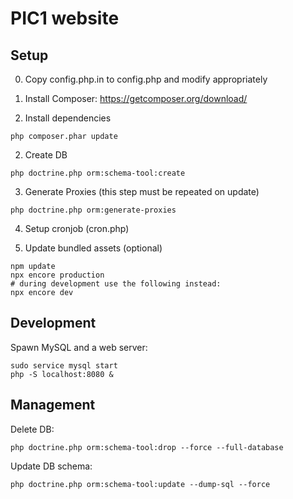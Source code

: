 # PIC1 website

## Setup
0) Copy config.php.in to config.php and modify appropriately

1) Install Composer: https://getcomposer.org/download/

2) Install dependencies
```shell
php composer.phar update
```

2) Create DB
```shell
php doctrine.php orm:schema-tool:create
```

3) Generate Proxies (this step must be repeated on update)
```shell
php doctrine.php orm:generate-proxies
```

4) Setup cronjob (cron.php)

5) Update bundled assets (optional)
```shell
npm update
npx encore production
# during development use the following instead:
npx encore dev
```

## Development
Spawn MySQL and a web server:
```shell
sudo service mysql start
php -S localhost:8080 &
```

## Management
Delete DB:
```shell
php doctrine.php orm:schema-tool:drop --force --full-database
```

Update DB schema:
```shell
php doctrine.php orm:schema-tool:update --dump-sql --force
```
